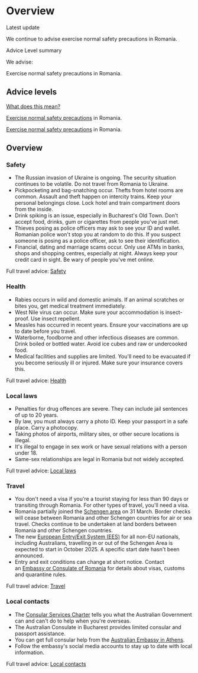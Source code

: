 # Overview

Latest update

We continue to advise exercise normal safety precautions in Romania.

Advice Level summary

We advise:

Exercise normal safety precautions in Romania.

## Advice levels

[What does this mean?](/before-you-go/travel-advice-explained/)

[Exercise normal safety precautions](https://www.smartraveller.gov.au/consular-services/travel-advice-explained#level1) in Romania.

[Exercise normal safety precautions](https://www.smartraveller.gov.au/consular-services/travel-advice-explained#level1) in Romania.

## Overview

### Safety

* The Russian invasion of Ukraine is ongoing. The security situation continues to be volatile. Do not travel from Romania to Ukraine.
* Pickpocketing and bag-snatching occur. Thefts from hotel rooms are common. Assault and theft happen on intercity trains. Keep your personal belongings close. Lock hotel and train compartment doors from the inside.
* Drink spiking is an issue, especially in Bucharest's Old Town. Don't accept food, drinks, gum or cigarettes from people you've just met.
* Thieves posing as police officers may ask to see your ID and wallet. Romanian police won't stop you at random to do this. If you suspect someone is posing as a police officer, ask to see their identification.
* Financial, dating and marriage scams occur. Only use ATMs in banks, shops and shopping centres, especially at night. Always keep your credit card in sight. Be wary of people you've met online.

Full travel advice: [Safety](#safety)

### Health

* Rabies occurs in wild and domestic animals. If an animal scratches or bites you, get medical treatment immediately.
* West Nile virus can occur. Make sure your accommodation is insect-proof. Use insect repellent.
* Measles has occurred in recent years. Ensure your vaccinations are up to date before you travel.
* Waterborne, foodborne and other infectious diseases are common. Drink boiled or bottled water. Avoid ice cubes and raw or undercooked food.
* Medical facilities and supplies are limited. You'll need to be evacuated if you become seriously ill or injured. Make sure your insurance covers this.

Full travel advice: [Health](#health)

### Local laws

* Penalties for drug offences are severe. They can include jail sentences of up to 20 years.
* By law, you must always carry a photo ID. Keep your passport in a safe place. Carry a photocopy.
* Taking photos of airports, military sites, or other secure locations is illegal.
* It's illegal to engage in sex work or have sexual relations with a person under 18.
* Same-sex relationships are legal in Romania but not widely accepted.

Full travel advice: [Local laws](#local-laws)

### Travel

* You don't need a visa if you're a tourist staying for less than 90 days or transiting through Romania. For other types of travel, you'll need a visa.
* Romania partially joined the [Schengen area](/before-you-go/the-basics/schengen "Visas and entry requirements in Europe and the Schengen Area") on 31 March. Border checks will cease between Romania and other Schengen countries for air or sea travel. Checks continue to be undertaken at land borders between Romania and other Schengen countries.
* The new [European Entry/Exit System (EES)](https://travel-europe.europa.eu/ees_en) for all non-EU nationals, including Australians, travelling in or out of the Schengen Area is expected to start in October 2025. A specific start date hasn't been announced.
* Entry and exit conditions can change at short notice. Contact an [Embassy or Consulate of Romania](https://canberra.mae.ro/en) for details about visas, customs and quarantine rules.

Full travel advice: [Travel](#travel)

### Local contacts

* The [Consular Services Charter](https://www.smartraveller.gov.au/consular-services/consular-services-charter) tells you what the Australian Government can and can't do to help when you're overseas.
* The Australian Consulate in Bucharest provides limited consular and passport assistance.
* You can get full consular help from the [Australian Embassy in Athens](https://smartraveller.gov.au/guide/all-travellers/avoiding-danger/Pages/default.aspx).
* Follow the embassy's social media accounts to stay up to date with local information.

Full travel advice: [Local contacts](#local-contacts)